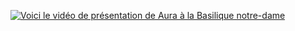 [![Voici le vidéo de présentation de Aura à la Basilique notre-dame](https://img.youtube.com/vi/nh5a3Hd7lrY/0.jpg)](https://www.youtube.com/watch?v=nh5a3Hd7lrY)
